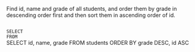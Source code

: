 Find id, name and grade of all students, and order them by grade in descending order first and then
sort them in ascending order of id.



<Editor lang="sql" dbName="students1.db" type="exercise">
<code>
SELECT  
FROM
</code>

<solution>
SELECT id, name, grade
FROM students
ORDER BY grade DESC, id ASC
</solution>
</Editor>